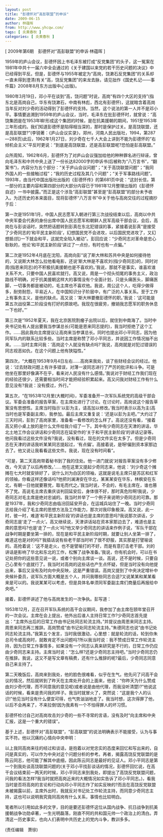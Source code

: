 ```yaml
---
layout: post
title: "彭德怀对“高彭联盟”的申诉"
date: 2009-06-15
author: 林蕴晖
from: http://www.yhcqw.com/
tags: [ 炎黄春秋 ]
categories: [ 炎黄春秋 ]
---
```



[ 2009年第6期　彭德怀对“高彭联盟”的申诉·林蕴晖 ]


1959年的庐山会议，彭德怀因上书毛泽东被打成“反党集团”的头子，这一冤案在1981年中共十一届六中全会通过的《关于建国以来党的若干历史问题的决议》中已经得到平反。但是，彭德怀与1955年被定为“高岗，饶漱石反党集团”的关系却一直未得到澄清(有关“高，饶反党集团”的来龙去脉，请见拙作《国史札记——事件篇》2008年8月东方出版中心出版)。


1980年3月19日，邓小平在谈到“高，饶问题”时说，高岗“有四个大区的支持”(指东北是高岗自己，华东有饶漱石，中南有林彪，西北有彭德怀)，这就暗含着高岗当年反对刘少奇的活动得到了彭德怀的支持。当然，这个说法的第一人并不是邓小平。事情要追溯到1959年的庐山会议，当时，毛泽东在批彭德怀时，就曾说：“高饶集团是在1953年嘛!形成这个集团的时候，是在抗美援朝的期间，1951至1953年三年形成的。我们知道彭德怀是陷得相当深的，那时是保护过关。是高饶联盟，还是高彭联盟?”(李锐著：《庐山会议实录》，郑州，河南人民出版社，1994，第287—288页)此后，1962年1月27日，刘少奇在七千人大会上讲到不能为彭德怀的“右倾机会主义”平反时更说：“到底是高饶联盟，还是高彭联盟呢?恐怕是彭高联盟。”


众所周知，1962年6月，彭德怀为了对庐山会议强加给他的种种罪名进行辩诬，曾向毛泽东和中共中央上送了一份长达82000字的申诉书(后被称为“八万言书”，“翻案书”)，内容分为五个部分：“关于庐山会议问题”；“关于高饶联盟问题”；“我同外国人的一些接触过程”；“我的历史过程及其几个问题”；“关于军事路线问题”。1993年，由当代中国出版社出版的《彭德怀传》的第681页中说：“这封长信，第一部分的主要内容和第四部分的大部分内容已于1981年12月整理出版的《彭德怀自述》一书中披露。”而正是这个涉及“高彭联盟”甚至是“彭高联盟”的部分未予收入。为还历史的本来面目，现将彭德怀“八万言书”中关于他与高岗交往的过程摘抄于后：


第一次是1951年1月，中国人民志愿军入朝进行第三次战役结束以后，高岗以中共中央军委会代表的身份出席中国人民志愿军和朝鲜人民军高级干部会议，会后，高岗在与彭谈话时，突然把话题转到彭真在东北犯错误的事，紧接着说彭真“是接受了少奇同志的‘和平民主新阶段’，幻想国民党不会进攻，以后国民党进攻了，又幻想抵(抗)一下就会和平，这就完全陷入被动”。彭回应说：“少奇同志对革命是忠心耿耿的，他论‘和平民主新阶段’讲过了一点份，有时也有一点偏。”


第二次是1952年4月底在沈阳，高岗向彭“说了斯大林和苏共中央是如何接待他的，又说斯大林怎么拉他看电影，还说‘斯大林是不喜欢刘(指少奇同志)的，同时对周(指恩来同志)的不积极抗美援朝也是不喜欢的。’我说，那就不是事实，谁喜欢谁关系不大，只要中国人民喜欢就行。高又说，周是一个彻头彻尾的事务主义，政治路线不明确，对于抗美援朝这样大的事情没有个全面计划，只是头痛医头，脚痛医脚，一切事务都是被动的，毛主席也不喜欢他。我说，周公这个人，吃得少做得多，耐劳耐怨，平易近人，在中国知识分子阶层中，有广泛的人事关系。至于工作上有事务主义，是他的缺点。高又说：‘斯大林要撤彭德怀的职。’我说：‘这可能是第五次战役第二阶段没有打好的原故吧。我现在很疲劳，撤销我志愿军的职务休息一下也好。”’


第三次是“1952年夏天，我在北京医院割瘤子出院以后，就住到中南海了。当时中央书记处有人提出要我当参谋总长(可能是恩来同志提的)，我当时拒绝了这个工作。……因此我向主席提议让高岗来当参谋总长。同时也提出邓小平同志，因为他同军队内的联系比较多些。当时主席是称赞了邓小平同志，并说因工作情况抽不出来。……当时主席问我：‘高岗这个人就没有缺点吗?’我说，高岗就是对犯过错误的同志视恶如仇，在这个问题上他有狭隘性。”


第四次，“大概在1953年9月4日左右……高岗来我处，谈了些财经会议的经过。他说：‘过去财政问题上有许多错误，对薄一波同志进行了严厉的批评和斗争。可是他坐在那里好像满不在乎，看来对人民没有什么感情。’我说对于财经工作我们现在的经验还很少，还需要相当时间才能把经验积累起来。高又问我对财经工作有什么意见没有?我说：没有摸过，外行。”


第五次，“在1953年12月里(大概时间)，军委准备开一次军队系统党的高级干部会议。军委会准备的报告草案，在主席处进行了讨论。在讨论时，高岗说这个报告草案没有思想性。主席当时指示‘以彭为主，请高加以修改。’我当时表示以高为主(高当时也是军委副主席)，我参加。最后主席又重复说：‘还是以彭为主吧。”’大约过了三天时间，彭到了高岗家里，准备看一看修改的怎么样了。高说还没有看，“接着高又把小桌上放的是什么文件给我介绍了一下。其中有少奇同志在天津的讲话，华北土地工作会议讲话和少奇同志在延安作的‘关于和平民主新阶段’的讲话记录等。他问我看过这些文件没有?我说，没有看过，现在的文件实在太多了。但是少奇同志在天津的讲话我听某某同志提起过，‘有点偏’。高接着说，是呀!偏到资本家那边去了。他又说让我看看这些文件。我说，现在没有时间看”。


“可是，第二天高岗带着秘书到了我的住处。他一进门就说‘对报告草案没有多少修改，今天谈了以后再修改。’……他在这里又提起少奇同志来，他说：‘刘少奇这个摊摊在七大时就安排好了，说什么刘为白区的领袖，这就是说毛主席只是苏区和红军的领袖，你看这样还像话吗?他把刘澜涛安在华北，某某某安在华东，林枫安在东北，有朝一日他就要篡党，取毛而代之。’我当时说，不会的，有毛主席在，谁也篡不了党。高说毛主席去重庆谈判回延安后，身体很不好，那时真危险啊!我说，少奇同志对毛主席是绝对忠诚的。我当时并举了一个例子来说明少奇同志的可靠。那是1937年，我和少奇同志由临汾回延安开会，在运城兵站住了一晚。当时少奇同志给我介绍了毛主席的思想方法及工作能力，那次对我印象极深。高又说，此一时，彼一时，难道‘和平民主新阶段’的讲话也是主席的意思吗?我说那次讲话，少奇同志是‘走了一点火’。高又继续说，天津讲话站在资本家那边去了，难道也是主席的意思吗?也是‘走了一点火’吗?他又举少奇同志的讲话来作例子说，‘军队干部在战争时期是要坐第一排的，现在是和平民主新阶段时期，就要让别人坐第一排了，难道这也是对的吗?’我插话说有些老干部当时听了很不舒服，其实那是打譬喻说的。高抢着说：‘这不是走火，也不是譬喻打的不好，而是有意打击老干部。刘的讲话是影响了华北和东北的工作，松懈了战争准备。’我说，你有机会时，可以在书记处把你的这些意见说一说，或者个别向主席谈一谈。高说，还不是时候，只要自己心里有个底就行了。我当时对高岗的这些话也产生点怀疑，但是当时没有向他提出来，事后又没有及时向中央反映，这是严重错误。高岗又提到了中央决定增补中央候补委员，说军队方面大概是五个人，并问我哪些同志合适?又说某某和某某看来是可以的。我说某某可以考虑，但是具体名单须同军委副主席们商量后再报给中央吧。”

接着，彭德怀讲述了他与高岗发生的一次争执。彭写道：


1953年12月，正在召开军队系统的高干会议期间，我参加了由主席在颐年堂召开的一次会议。主席在会上提出，他外出后谁人主持日常工作?少奇同志首先提出：“主席外出后的日常工作由书记处同志轮流主持。”并提议由周恩来同志主持。周恩来同志再三推辞。高岗赞成“由书记处同志轮流主持。”朱德同志也说“由书记处同志轮流主持。”我第五个发言，当时我很激动，心里想：就是轮流的话，轮到你朱总司令或高岗时，就敢肯定不出问题吗?所以我当时说：我不赞成日常工作轮流主持，因为日常工作事情多，如果没有一个同志认真来研究是不行的，日常工作仍应由少奇同志来主持。主席当时说：“怎么样?还是少奇同志主持吧。”当时少奇同志仍在推辞。我说，这又不是写文章有稿费，还有什么推辞的呢?最后，少奇同志同意自己来主持了。


第二天晚饭后，高岗来到我处，他的脸色很难看，似乎在生气。他先问了问高干会议的情况，然后就转到了昨天在主席处开会的上面来，他说：“你昨天为什么赞成由刘少奇代理，而不同意我的意见呢(或者说是由他代理，而我没听清楚)?”他说这话的时候，看来是责问我的样子。我当时就冒火了，突然说：“这是我个人的认识!”他见当时没有什么便宜可得，也气势汹汹地走了。我当时想，这次得罪了他，以后不会再来了，不来拉倒!因为我素有一个不怕得罪人的坏习惯。

彭德怀检讨自己对高岗攻击刘少奇的一些不寻常的言语，没有及时“向主席和中央汇报，这是一个重大的错误”。

基于上述，彭德怀对“高彭联盟”，“彭高联盟”的说法明确表示不能接受，认为与事实不符。他以沉痛的心情向中央申明：


以上我同高岗来往的经过和谈话，是抱着以对党忠实的态度来回忆和写出来的，自问是真实的，可以作为中央对这个问题分析的参考。再者，揭露高饶反党联盟的是陈云同志，他可能了解其中底细，因此陈云同志是最好的见证人。邓小平同志是第一个到我处谈高饶联盟问题的(关于邓小平找彭谈话的情况，彭德怀回忆说，在高干会议结束前一两天的时候，邓小平同志来到我处，即提出了高饶反党联盟问题，问我的看法怎样?我当时就把高岗近来的大概情况如实告诉了邓小平同志。)，看我当时是否将高岗的言论和行动向邓小平同志作了如实反映的?而且在高饶反党联盟未被揭露以前，主席外出时，我就反对书记处工作轮流主持，而同意少奇同志主持，这也可以说明我究竟同高岗有什么关系，事情也比较明白。


笔者所以引用如此多的文字，目的是要还彭德怀这位从国内战争、抗日战争到抗美援朝战争功勋卓著，一生光明磊落，刚直不阿的共和国元帅一个政治上的清白。弄清这一历史事实，也向人们表明中共历史上的党内斗争，教训多多。

(责任编辑　萧徐)


